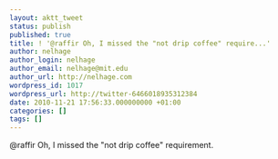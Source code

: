 ```yaml
---
layout: aktt_tweet
status: publish
published: true
title: ! '@raffir Oh, I missed the "not drip coffee" require...'
author: nelhage
author_login: nelhage
author_email: nelhage@mit.edu
author_url: http://nelhage.com
wordpress_id: 1017
wordpress_url: http://twitter-6466018935312384
date: 2010-11-21 17:56:33.000000000 +01:00
categories: []
tags: []
---
```

@raffir Oh, I missed the "not drip coffee" requirement.
